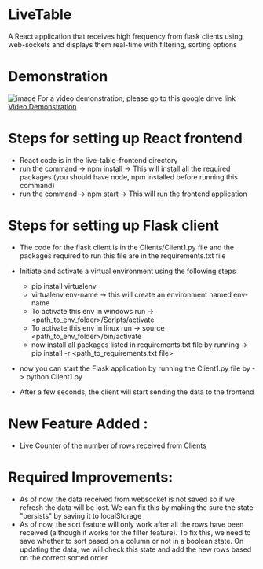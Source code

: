 # LiveTable
A React application that receives high frequency from flask clients using web-sockets and displays them real-time with filtering, sorting options


# Demonstration 
![image](https://user-images.githubusercontent.com/63216094/220954132-0ceda44b-7111-4095-b628-9f92070d1c80.png)
For a video demonstration, please go to this google drive link
[Video Demonstration](https://drive.google.com/drive/u/0/folders/1WQRI3MutJF5MqPsg4RjJvJHlM3azFO0_)

# Steps for setting up React frontend

- React code is in the live-table-frontend directory
- run the command -> npm install  -> This will install all the required packages (you should have node, npm installed before running this command)
- run the command -> npm start -> This will run the frontend application

# Steps for setting up Flask client

- The code for the flask client is in the Clients/Client1.py file and the packages required to run this file are in the requirements.txt file
- Initiate and activate a virtual environment using the following steps
  - pip install virtualenv
  - virtualenv env-name -> this will create an environment named env-name
  - To activate this env in windows run -> <path_to_env_folder>/Scripts/activate
  - To activate this env in linux run -> source <path_to_env_folder>/bin/activate
  - now install all packages listed in requirements.txt file by running -> pip install -r <path_to_requirements.txt file>
- now you can start the Flask application by running the Client1.py file by -> python Client1.py

- After a few seconds, the client will start sending the data to the frontend

# New Feature Added :

- Live Counter of the number of rows received from Clients

# Required Improvements:

- As of now, the data received from websocket is not saved so if we refresh the data will be lost. We can fix this by making the sure the state "persists" by saving it to localStorage
- As of now, the sort feature will only work after all the rows have been received (although it works for the filter feature). To fix this, we need to save whether to sort based on a column or not in a boolean state. On updating the data, we will check this state and add the new rows based on the correct sorted order
